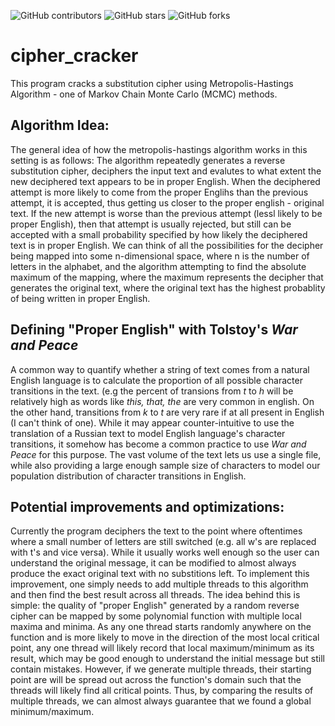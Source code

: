 ![GitHub contributors](https://img.shields.io/github/contributors/timurka43/cipher_cracker)
![GitHub stars](https://img.shields.io/github/stars/timurka43/cipher_cracker?style=social)
![GitHub forks](https://img.shields.io/github/forks/timurka43/cipher_cracker?style=social) 


# cipher_cracker
This program cracks a substitution cipher using Metropolis-Hastings Algorithm - one of Markov Chain Monte Carlo (MCMC) methods.


## Algorithm Idea:
  The general idea of how the metropolis-hastings algorithm works in this setting is as follows: The algorithm repeatedly generates a reverse substitution cipher, deciphers the input text and evalutes to what extent the new deciphered text appears to be in proper English. When the deciphered attempt is more likely to come from the proper Englihs than the previous attempt, it is accepted, thus getting us closer to the proper english - original text. If the new attempt is worse than the previous attempt (lessl likely to be proper English), then that attempt is usually rejected, but still can be accepted with a small probability specified by how likely the deciphered text is in proper English. We can think of all the possibilities for the decipher being mapped into some n-dimensional space, where n is the number of letters in the alphabet, and the algorithm attempting to find the absolute maximum of the mapping, where the maximum represents the decipher that generates the original text, where the original text has the highest probablity of being written in proper English.

## Defining "Proper English" with Tolstoy's _War and Peace_
A common way to quantify whether a string of text comes from a natural English language is to calculate the proportion of all possible character transitions in the text. (e.g the percent of transions from *t* to *h* will be relatively high as words like *this, that, the* are very common in english. On the other hand, transitions from *k* to *t* are very rare if at all present in English (I can't think of one). While it may appear counter-intuitive to use the translation of a Russian text to model English language's character transitions, it somehow has become a common practice to use _War and Peace_ for this purpose. The vast volume of the text lets us use a single file, while also providing a large enough sample size of characters to model our population distribution of character transitions in English.

## Potential improvements and optimizations:
Currently the program deciphers the text to the point where oftentimes where a small number of letters are still switched (e.g. all w's are replaced with t's and vice versa). While it usually works well enough so the user can understand the original message, it can be modified to almost always produce the exact original text with no substitions left. To implement this improvement, one simply needs to add multiple threads to this algorithm and then find the best result across all threads. The idea behind this is simple: the quality of "proper English" generated by a random reverse cipher can be mapped by some polynomial function with multiple local maxima and minima. As any one thread starts randomly anywhere on the function and is more likely to move in the direction of the most local critical point, any one thread will likely record that local maximum/minimum as its result, which may be good enough to understand the initial message but still contain mistakes. However, if we generate multiple threads, their starting point are will be spread out across the function's domain such that the threads will likely find all critical points. Thus, by comparing the results of multiple threads, we can almost always guarantee that we found a global minimum/maximum.

